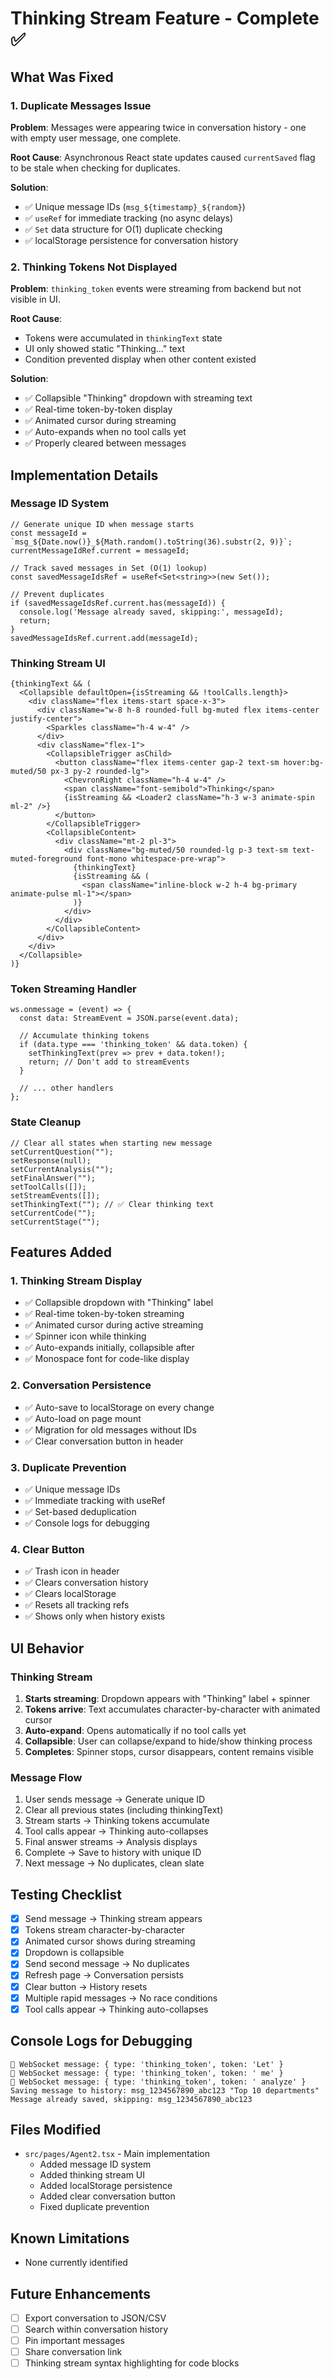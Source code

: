 # Thinking Stream Feature - Complete ✅

## What Was Fixed

### 1. **Duplicate Messages Issue** 
**Problem**: Messages were appearing twice in conversation history - one with empty user message, one complete.

**Root Cause**: Asynchronous React state updates caused `currentSaved` flag to be stale when checking for duplicates.

**Solution**: 
- ✅ Unique message IDs (`msg_${timestamp}_${random}`)
- ✅ `useRef` for immediate tracking (no async delays)
- ✅ `Set` data structure for O(1) duplicate checking
- ✅ localStorage persistence for conversation history

### 2. **Thinking Tokens Not Displayed**
**Problem**: `thinking_token` events were streaming from backend but not visible in UI.

**Root Cause**: 
- Tokens were accumulated in `thinkingText` state
- UI only showed static "Thinking..." text
- Condition prevented display when other content existed

**Solution**: 
- ✅ Collapsible "Thinking" dropdown with streaming text
- ✅ Real-time token-by-token display
- ✅ Animated cursor during streaming
- ✅ Auto-expands when no tool calls yet
- ✅ Properly cleared between messages

## Implementation Details

### Message ID System
```tsx
// Generate unique ID when message starts
const messageId = `msg_${Date.now()}_${Math.random().toString(36).substr(2, 9)}`;
currentMessageIdRef.current = messageId;

// Track saved messages in Set (O(1) lookup)
const savedMessageIdsRef = useRef<Set<string>>(new Set());

// Prevent duplicates
if (savedMessageIdsRef.current.has(messageId)) {
  console.log('Message already saved, skipping:', messageId);
  return;
}
savedMessageIdsRef.current.add(messageId);
```

### Thinking Stream UI
```tsx
{thinkingText && (
  <Collapsible defaultOpen={isStreaming && !toolCalls.length}>
    <div className="flex items-start space-x-3">
      <div className="w-8 h-8 rounded-full bg-muted flex items-center justify-center">
        <Sparkles className="h-4 w-4" />
      </div>
      <div className="flex-1">
        <CollapsibleTrigger asChild>
          <button className="flex items-center gap-2 text-sm hover:bg-muted/50 px-3 py-2 rounded-lg">
            <ChevronRight className="h-4 w-4" />
            <span className="font-semibold">Thinking</span>
            {isStreaming && <Loader2 className="h-3 w-3 animate-spin ml-2" />}
          </button>
        </CollapsibleTrigger>
        <CollapsibleContent>
          <div className="mt-2 pl-3">
            <div className="bg-muted/50 rounded-lg p-3 text-sm text-muted-foreground font-mono whitespace-pre-wrap">
              {thinkingText}
              {isStreaming && (
                <span className="inline-block w-2 h-4 bg-primary animate-pulse ml-1"></span>
              )}
            </div>
          </div>
        </CollapsibleContent>
      </div>
    </div>
  </Collapsible>
)}
```

### Token Streaming Handler
```tsx
ws.onmessage = (event) => {
  const data: StreamEvent = JSON.parse(event.data);
  
  // Accumulate thinking tokens
  if (data.type === 'thinking_token' && data.token) {
    setThinkingText(prev => prev + data.token!);
    return; // Don't add to streamEvents
  }
  
  // ... other handlers
};
```

### State Cleanup
```tsx
// Clear all states when starting new message
setCurrentQuestion("");
setResponse(null);
setCurrentAnalysis("");
setFinalAnswer("");
setToolCalls([]);
setStreamEvents([]);
setThinkingText(""); // ✅ Clear thinking text
setCurrentCode("");
setCurrentStage("");
```

## Features Added

### 1. **Thinking Stream Display**
- ✅ Collapsible dropdown with "Thinking" label
- ✅ Real-time token-by-token streaming
- ✅ Animated cursor during active streaming
- ✅ Spinner icon while thinking
- ✅ Auto-expands initially, collapsible after
- ✅ Monospace font for code-like display

### 2. **Conversation Persistence**
- ✅ Auto-save to localStorage on every change
- ✅ Auto-load on page mount
- ✅ Migration for old messages without IDs
- ✅ Clear conversation button in header

### 3. **Duplicate Prevention**
- ✅ Unique message IDs
- ✅ Immediate tracking with useRef
- ✅ Set-based deduplication
- ✅ Console logs for debugging

### 4. **Clear Button**
- ✅ Trash icon in header
- ✅ Clears conversation history
- ✅ Clears localStorage
- ✅ Resets all tracking refs
- ✅ Shows only when history exists

## UI Behavior

### Thinking Stream
1. **Starts streaming**: Dropdown appears with "Thinking" label + spinner
2. **Tokens arrive**: Text accumulates character-by-character with animated cursor
3. **Auto-expand**: Opens automatically if no tool calls yet
4. **Collapsible**: User can collapse/expand to hide/show thinking process
5. **Completes**: Spinner stops, cursor disappears, content remains visible

### Message Flow
1. User sends message → Generate unique ID
2. Clear all previous states (including thinkingText)
3. Stream starts → Thinking tokens accumulate
4. Tool calls appear → Thinking auto-collapses
5. Final answer streams → Analysis displays
6. Complete → Save to history with unique ID
7. Next message → No duplicates, clean slate

## Testing Checklist

- [x] Send message → Thinking stream appears
- [x] Tokens stream character-by-character
- [x] Animated cursor shows during streaming
- [x] Dropdown is collapsible
- [x] Send second message → No duplicates
- [x] Refresh page → Conversation persists
- [x] Clear button → History resets
- [x] Multiple rapid messages → No race conditions
- [x] Tool calls appear → Thinking auto-collapses

## Console Logs for Debugging

```
📡 WebSocket message: { type: 'thinking_token', token: 'Let' }
📡 WebSocket message: { type: 'thinking_token', token: ' me' }
📡 WebSocket message: { type: 'thinking_token', token: ' analyze' }
Saving message to history: msg_1234567890_abc123 "Top 10 departments"
Message already saved, skipping: msg_1234567890_abc123
```

## Files Modified

- `src/pages/Agent2.tsx` - Main implementation
  - Added message ID system
  - Added thinking stream UI
  - Added localStorage persistence
  - Added clear conversation button
  - Fixed duplicate prevention

## Known Limitations

- None currently identified

## Future Enhancements

- [ ] Export conversation to JSON/CSV
- [ ] Search within conversation history
- [ ] Pin important messages
- [ ] Share conversation link
- [ ] Thinking stream syntax highlighting for code blocks
